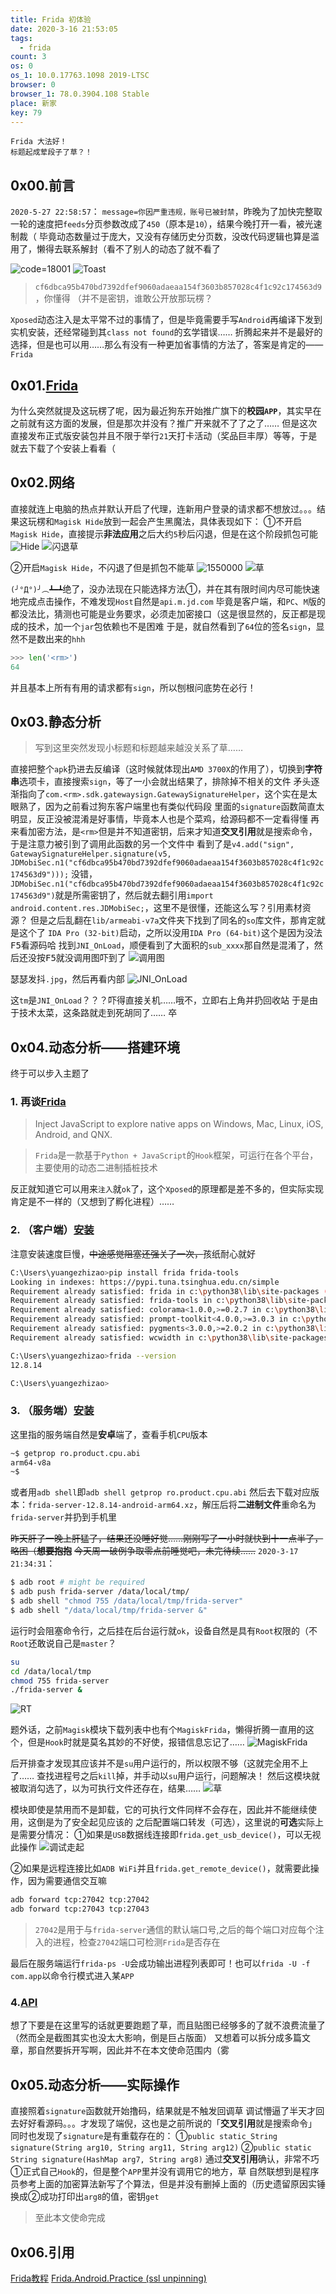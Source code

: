 ```yaml
---
title: Frida 初体验
date: 2020-3-16 21:53:05
tags:
  - frida
count: 3
os: 0
os_1: 10.0.17763.1098 2019-LTSC
browser: 0
browser_1: 78.0.3904.108 Stable
place: 新家
key: 79
---
```

    Frida 大法好！
    标题起成荤段子了草？！
<!-- more -->
## 0x00.前言
`2020-5-27 22:58:57`：
`message=你因严重违规，账号已被封禁`，昨晚为了加快完整取一轮的速度把`feeds`分页参数改成了`450`（原本是`10`），结果今晚打开一看，被光速制裁（
毕竟动态数量过于庞大，又没有存储历史分页数，没改代码逻辑也算是滥用了，懒得去联系解封（看不了别人的动态了就不看了

![code=18001](https://i1.yuangezhizao.cn/Win-10/20200527225421.png!webp)
![Toast](https://i1.yuangezhizao.cn/Redmi-K20Pro/Screenshot_2020-05-27-22-53-30-504_com.jd.campus.jpg!webp)

> `cf6dbca95b470bd7392dfef9060adaeaa154f3603b857028c4f1c92c174563d9`，你懂得
（并不是密钥，谁敢公开放那玩楞？

`Xposed`动态注入是太平常不过的事情了，但是毕竟需要手写`Android`再编译下发到实机安装，还经常碰到其`class not found`的玄学错误……
折腾起来并不是最好的选择，但是也可以用……那么有没有一种更加省事情的方法了，答案是肯定的——`Frida`

## 0x01.[Frida](https://github.com/frida)
为什么突然就提及这玩楞了呢，因为最近狗东开始推广旗下的**校园`APP`**，其实早在之前就有这方面的发展，但是那次并没有？推广开来就不了了之了……
但是这次直接发布正式版安装包并且不限于举行`21`天打卡活动（奖品巨丰厚）等等，于是就去下载了个安装上看看（

## 0x02.网络
直接就连上电脑的热点并默认开启了代理，连新用户登录的请求都不想放过。。。结果这玩楞和`Magisk Hide`放到一起会产生黑魔法，具体表现如下：
①不开启`Magisk Hide`，直接提示**非法应用**之后大约`5`秒后闪退，但是在这个阶段抓包可能
![Hide](https://i1.yuangezhizao.cn/Redmi-K20Pro/IMG_20200316_220332.jpg!webp)
![闪退草](https://i1.yuangezhizao.cn/Redmi-K20Pro/Screenshot_2020-03-16-22-07-00-078_com.jd.campus.jpg!webp)

②开启`Magisk Hide`，不闪退了但是抓包不能草
![1550000](https://i1.yuangezhizao.cn/Redmi-K20Pro/IMG_20200316_220941.jpg!webp)
![草](https://i1.yuangezhizao.cn/Redmi-K20Pro/Screenshot_2020-03-14-10-03-39-941_com.jd.campus.jpg!webp)

`(╯°Д°)╯︵┻━┻`绝了，没办法现在只能选择方法①，并在其有限时间内尽可能快速地完成点击操作，不难发现`Host`自然是`api.m.jd.com`
毕竟是客户端，和`PC`、`M`版的都没法比，猜测也可能是业务要求，必须走加密接口（这是很显然的，反正都是现成的技术，加一个`jar`包依赖也不是困难
于是，就自然看到了`64`位的签名`sign`，显然不是数出来的`hhh`
``` python
>>> len('<rm>')
64
```
并且基本上所有有用的请求都有`sign`，所以刨根问底势在必行！

## 0x03.静态分析
> 写到这里突然发现小标题和标题越来越没关系了草……

直接把整个`apk`扔进去反编译（这时候就体现出`AMD 3700X`的作用了），切换到**字符串**选项卡，直接搜索`sign`，等了一小会就出结果了，排除掉不相关的文件
矛头逐渐指向了`com.<rm>.sdk.gatewaysign.GatewaySignatureHelper`，这个实在是太眼熟了，因为之前看过狗东客户端里也有类似代码段
里面的`signature`函数简直太明显，反正没被混淆是好事情，毕竟本人也是个菜鸡，给源码都不一定看得懂
再来看加密方法，是`<rm>`但是并不知道密钥，后来才知道**交叉引用**就是搜索命令，于是注意力被引到了调用此函数的另一个文件中
看到了是`v4.add("sign", GatewaySignatureHelper.signature(v5, JDMobiSec.n1("cf6dbca95b470bd7392dfef9060adaeaa154f3603b857028c4f1c92c174563d9")));`
没错，`JDMobiSec.n1("cf6dbca95b470bd7392dfef9060adaeaa154f3603b857028c4f1c92c174563d9")`就是所需密钥了，然后就去翻引用`import android.content.res.JDMobiSec;`，这里不是很懂，还能这么写？引用素材资源？
但是之后乱翻在`lib/armeabi-v7a`文件夹下找到了同名的`so`库文件，那肯定就是这个了
`IDA Pro (32-bit)`启动，之所以没用`IDA Pro (64-bit)`这个是因为没法<kbd>F5</kbd>看源码哈
找到`JNI_OnLoad`，顺便看到了大面积的`sub_xxxx`那自然是混淆了，然后还没按<kbd>F5</kbd>就没调用图吓到了
![调用图](https://i1.yuangezhizao.cn/Win-10/20200315195859.png!webp)

瑟瑟发抖`.jpg`，然后再看内部
![JNI_OnLoad](https://i1.yuangezhizao.cn/Win-10/20200315200004.png!webp)

这`tm`是`JNI_OnLoad`？？？吓得直接关机……哦不，立即右上角并扔回收站
于是由于技术太菜，这条路就走到死胡同了……
卒

## 0x04.动态分析——搭建环境
终于可以步入主题了

### 1. 再谈[Frida](https://web.archive.org/web/20200317123600/https://frida.re/)
> Inject JavaScript to explore native apps on Windows, Mac, Linux, iOS, Android, and QNX.

> `Frida`是一款基于`Python + JavaScript`的`Hook`框架，可运行在各个平台，主要使用的动态二进制插桩技术

反正就知道它可以用来`注入`就`ok`了，这个`Xposed`的原理都是差不多的，但实际实现肯定是不一样的（又想到了孵化进程）……

### 2. （客户端）[安装](https://web.archive.org/web/20200317123509/https://frida.re/docs/installation/)
注意安装速度巨慢，~~中途感觉阻塞还强关了一次，~~孩纸耐心就好
``` bash
C:\Users\yuangezhizao>pip install frida frida-tools
Looking in indexes: https://pypi.tuna.tsinghua.edu.cn/simple
Requirement already satisfied: frida in c:\python38\lib\site-packages (12.8.14)
Requirement already satisfied: frida-tools in c:\python38\lib\site-packages (7.1.0)
Requirement already satisfied: colorama<1.0.0,>=0.2.7 in c:\python38\lib\site-packages (from frida-tools) (0.4.3)
Requirement already satisfied: prompt-toolkit<4.0.0,>=3.0.3 in c:\python38\lib\site-packages (from frida-tools) (3.0.4)
Requirement already satisfied: pygments<3.0.0,>=2.0.2 in c:\python38\lib\site-packages (from frida-tools) (2.6.1)
Requirement already satisfied: wcwidth in c:\python38\lib\site-packages (from prompt-toolkit<4.0.0,>=3.0.3->frida-tools) (0.1.8)

C:\Users\yuangezhizao>frida --version
12.8.14

C:\Users\yuangezhizao>
```

### 3. （服务端）[安装](https://web.archive.org/web/20200317123526/https://frida.re/docs/android/)
这里指的服务端自然是**安卓**端了，查看手机`CPU`版本
``` bash
~$ getprop ro.product.cpu.abi
arm64-v8a
~$ 
```
或者用`adb shell`即`adb shell getprop ro.product.cpu.abi`
然后去下载对应版本：`frida-server-12.8.14-android-arm64.xz`，解压后将**二进制文件**重命名为`frida-server`并扔到手机里

~~昨天肝了一晚上肝猛了，结果还没睡好觉……刚刚写了一小时就快到十一点半了，略困（**想要抱抱**~~
~~今天周一破例争取零点前睡觉吧，未完待续……~~
`2020-3-17 21:34:31`：
``` bash
$ adb root # might be required
$ adb push frida-server /data/local/tmp/
$ adb shell "chmod 755 /data/local/tmp/frida-server"
$ adb shell "/data/local/tmp/frida-server &"
```
运行时会阻塞命令行，之后挂在后台运行就`ok`，设备自然是具有`Root`权限的（不`Root`还敢说自己是`master`？
``` bash
su
cd /data/local/tmp
chmod 755 frida-server
./frida-server &
```
![RT](https://i1.yuangezhizao.cn/Redmi-K20Pro/IMG_20200317_204759.jpg!webp)

题外话，之前`Magisk`模块下载列表中也有个`MagiskFrida`，懒得折腾一直用的这个，但是`Hook`时就是莫名其妙的不好使，报错信息忘记了……
![MagiskFrida](https://i1.yuangezhizao.cn/Redmi-K20Pro/Screenshot_2020-03-17-20-56-31-094_com.topjohnwu..jpg!webp)

后开排查才发现其应该并不是`su`用户运行的，所以权限不够（这就完全用不上了……
查找进程号之后`kill`掉，并手动以`su`用户运行，问题解决！
然后这模块就被取消勾选了，以为可执行文件还存在，结果……
![草](https://i1.yuangezhizao.cn/Redmi-K20Pro/IMG_20200317_204732.jpg!webp)

模块即使是禁用而不是卸载，它的可执行文件同样不会存在，因此并不能继续使用，这倒是为了安全起见应该的
之后配置端口转发（可选），这里说的**可选**实际上是需要分情况：
①如果是`USB`数据线连接即`frida.get_usb_device()`，可以无视此操作
![调试走起](https://i1.yuangezhizao.cn/Redmi-K20Pro/IMG_20200317_210756.jpg!webp)

②如果是远程连接比如`ADB WiFi`并且`frida.get_remote_device()`，就需要此操作，因为需要通信交互嘛
``` bash
adb forward tcp:27042 tcp:27042
adb forward tcp:27043 tcp:27043
```
> `27042`是用于与`frida-server`通信的默认端口号,之后的每个端口对应每个注入的进程，检查`27042`端口可检测`Frida`是否存在

最后在服务端运行`frida-ps -U`会成功输出进程列表即可！也可以`frida -U -f com.app`以命令行模式进入某`APP`

### 4.[API](https://frida.re/docs/javascript-api/#java)
想了下要是在这里写的话就更要跑题了草，而且贴图已经够多的了就不浪费流量了（然而全是截图其实也没太大影响，倒是巨占版面）
又想着可以拆分成多篇文章，那自然要拆开写啊，因此并不在本文使命范围内（雾

## 0x05.动态分析——实际操作
直接照着`signature`函数就开始撸码，结果就是不触发回调草
调试懵逼了半天才回去好好看源码。。。才发现了端倪，这也是之前所说的「**交叉引用**就是搜索命令」
同时也发现了`signature`是有重载存在的：
①`public static String signature(String arg10, String arg11, String arg12)`
②`public static String signature(HashMap arg7, String arg8)`
通过**交叉引用**确认，非常不巧①正式自己`Hook`的，但是整个`APP`里并没有调用它的地方，草
自然联想到是程序员参考上面的加密算法新写了个算法，但是并没有删掉上面的（历史遗留原因实锤
换成②成功打印出`arg8`的值，密钥`get`

> 至此本文使命完成

## 0x06.引用
[Frida教程](https://web.archive.org/web/20200317131540/https://blog.csdn.net/qingemengyue/article/details/80061491)
[Frida.Android.Practice (ssl unpinning)](https://web.archive.org/web/20200317131625/https://sec.xiaomi.com/article/43)
